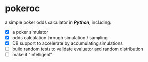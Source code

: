 # pokeroc
a simple poker odds calculator in **_Python_**, including:
  - [x] a poker simulator
  - [x] odds calculation through simulation / sampling
  - [x] DB support to accelerate by accumulating simulations
  - [ ] build random tests to validate evaluator and random distribution
  - [ ] make it "intelligent"
